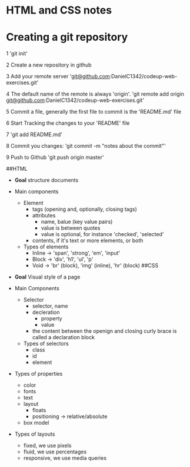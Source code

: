 # HTML and CSS notes

# Creating a git repository

1 'git init'

2 Create a new repository in github

3 Add your remote server 'git@github.com:DanielC1342/codeup-web-exercises.git'

4 The default name of the remote is always 'origin'. 'git remote add origin git@github.com:DanielC1342/codeup-web-exercises.git'

5 Commit a file, generally the first file to commit is the 'README.md' file

6 Start Tracking the changes to your 'README' file

7 'git add README.md'

8 Commit you changes: 'git commit -m "notes about the commit"'

9 Push to Github 'git push origin master'

##HTML
* **Goal** structure documents
* Main components
    - Element
        * tags (opening and, optionally, closing tags)
        * attributes
            - name, balue (key value pairs)
            - value is between quotes
            - value is optional, for instance 'checked', 'selected'
        * contents, if it's text or more elements, or both
    - Types of elements
        * Inline -> 'span', 'strong', 'em', 'input'
        * Block -> 'div', 'h1', 'ul', 'p'
        * Void -> 'br' (block), 'img' (inline), 'hr' (block) 
##CSS

* **Goal** Visual style of a page
* Main Components
    - Selector
        * selector, name
        * decleration
            * property
            * value
        * the content between the openign and closing curly brace is called a declaration block
    - Types of selectors
        * class
        * id
        * element
* Types of properties
    * color
    * fonts
    * text
    * layout
        - floats
        - positioning -> relative/absolute
    * box model
* Types of layouts
    - fixed, we use pixels
    - fluid, we use percentages
    - responsive, we use media queries